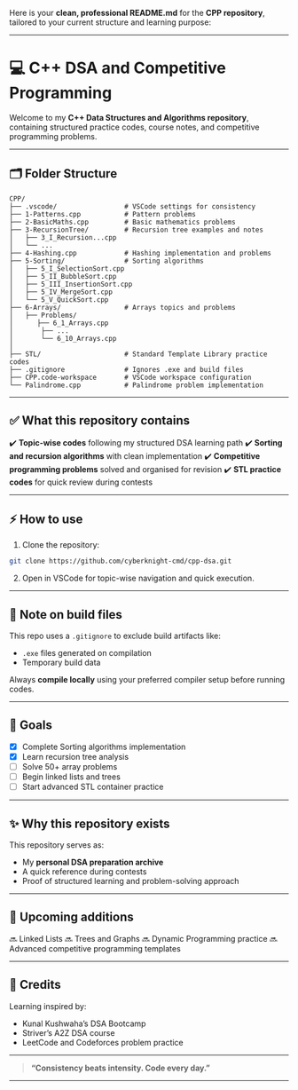Here is your **clean, professional README.md** for the **CPP repository**, tailored to your current structure and learning purpose:

---

# 💻 C++ DSA and Competitive Programming

Welcome to my **C++ Data Structures and Algorithms repository**, containing structured practice codes, course notes, and competitive programming problems.

---

## 🗂️ **Folder Structure**

```
CPP/
├── .vscode/                 # VSCode settings for consistency
├── 1-Patterns.cpp           # Pattern problems
├── 2-BasicMaths.cpp         # Basic mathematics problems
├── 3-RecursionTree/         # Recursion tree examples and notes
│   ├── 3_I_Recursion...cpp
│   └── ...
├── 4-Hashing.cpp            # Hashing implementation and problems
├── 5-Sorting/               # Sorting algorithms
│   ├── 5_I_SelectionSort.cpp
│   ├── 5_II_BubbleSort.cpp
│   ├── 5_III_InsertionSort.cpp
│   ├── 5_IV_MergeSort.cpp
│   └── 5_V_QuickSort.cpp
├── 6-Arrays/                # Arrays topics and problems
│   ├── Problems/
│      ├── 6_1_Arrays.cpp
│       ├── ...
│       └── 6_10_Arrays.cpp
│   
├── STL/                     # Standard Template Library practice codes
├── .gitignore               # Ignores .exe and build files
├── CPP.code-workspace       # VSCode workspace configuration
└── Palindrome.cpp           # Palindrome problem implementation
```

---

## ✅ **What this repository contains**

✔️ **Topic-wise codes** following my structured DSA learning path
✔️ **Sorting and recursion algorithms** with clean implementation
✔️ **Competitive programming problems** solved and organised for revision
✔️ **STL practice codes** for quick review during contests

---

## ⚡ **How to use**

1. Clone the repository:

```bash
git clone https://github.com/cyberknight-cmd/cpp-dsa.git
```

2. Open in VSCode for topic-wise navigation and quick execution.

---

## 🛑 **Note on build files**

This repo uses a `.gitignore` to exclude build artifacts like:

* `.exe` files generated on compilation
* Temporary build data

Always **compile locally** using your preferred compiler setup before running codes.

---

## 🎯 **Goals**

* [x] Complete Sorting algorithms implementation
* [x] Learn recursion tree analysis
* [ ] Solve 50+ array problems
* [ ] Begin linked lists and trees
* [ ] Start advanced STL container practice

---

## ✨ **Why this repository exists**

This repository serves as:

* My **personal DSA preparation archive**
* A quick reference during contests
* Proof of structured learning and problem-solving approach

---

## 📌 **Upcoming additions**

🔜 Linked Lists
🔜 Trees and Graphs
🔜 Dynamic Programming practice
🔜 Advanced competitive programming templates

---

## 🙏 **Credits**

Learning inspired by:

* Kunal Kushwaha’s DSA Bootcamp
* Striver’s A2Z DSA course
* LeetCode and Codeforces problem practice

---

> **“Consistency beats intensity. Code every day.”**

---
